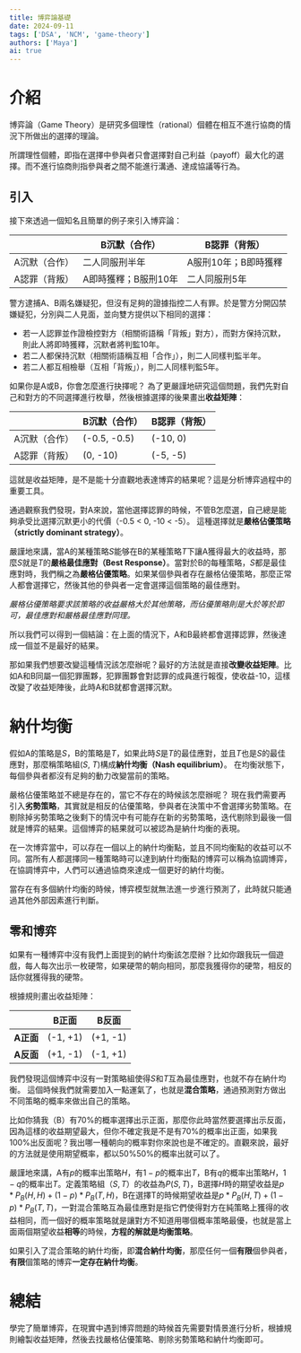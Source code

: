 ```yaml
---
title: 博弈論基礎
date: 2024-09-11
tags: ['DSA', 'NCM', 'game-theory']
authors: ['Maya']
ai: true
---
```


# 介紹

博弈論（Game Theory）是研究多個理性（rational）個體在相互不進行協商的情況下所做出的選擇的理論。

所謂理性個體，即指在選擇中參與者只會選擇對自己利益（payoff）最大化的選擇。而不進行協商則指參與者之間不能進行溝通、達成協議等行為。

## 引入

接下來透過一個知名且簡單的例子來引入博弈論：

|         | B沉默（合作）      | B認罪（背叛）      |
|---------|--------------|--------------|
| A沉默（合作） | 二人同服刑半年      | A服刑10年；B即時獲釋 |
| A認罪（背叛） | A即時獲釋；B服刑10年 | 二人同服刑5年      |

警方逮捕A、B兩名嫌疑犯，但沒有足夠的證據指控二人有罪。於是警方分開囚禁嫌疑犯，分別與二人見面，並向雙方提供以下相同的選擇：

- 若一人認罪並作證檢控對方（相關術語稱「背叛」對方），而對方保持沉默，則此人將即時獲釋，沉默者將判監10年。
- 若二人都保持沉默（相關術語稱互相「合作」），則二人同樣判監半年。
- 若二人都互相檢舉（互相「背叛」），則二人同樣判監5年。

如果你是A或B，你會怎麼進行抉擇呢？
為了更嚴謹地研究這個問題，我們先對自己和對方的不同選擇進行枚舉，然後根據選擇的後果畫出**收益矩陣**：

|         | B沉默（合作）      | B認罪（背叛）  |
|---------|--------------|----------|
| A沉默（合作） | (-0.5, -0.5) | (-10, 0) |
| A認罪（背叛） | (0, -10)     | (-5, -5) |

這就是收益矩陣，是不是能十分直觀地表達博弈的結果呢？這是分析博弈過程中的重要工具。

通過觀察我們發現，對A來說，當他選擇認罪的時候，不管B怎麼選，自己總是能夠承受比選擇沉默更小的代價（-0.5 < 0, -10 < -5）。
這種選擇就是**嚴格佔優策略（strictly dominant strategy）**。

嚴謹地來講，當A的某種策略$S$能够在B的某種策略$T$下讓A獲得最大的收益時，那麼$S$就是$T$的**嚴格最佳應對（Best Response）**。當對於B的每種策略，$S$都是最佳應對時，我們稱之為**嚴格佔優策略**。如果某個參與者存在嚴格佔優策略，那麼正常人都會選擇它，然後其他的參與者一定會選擇這個策略的最佳應對。

_嚴格佔優策略要求該策略的收益嚴格大於其他策略，而佔優策略則是大於等於即可，最佳應對和嚴格最佳應對同理。_

所以我們可以得到一個結論：在上面的情況下，A和B最終都會選擇認罪，然後達成一個並不是最好的結果。

那如果我們想要改變這種情況該怎麼辦呢？最好的方法就是直接**改變收益矩陣**。比如A和B同屬一個犯罪團夥，犯罪團夥會對認罪的成員進行報復，使收益-10，這樣改變了收益矩陣後，此時A和B就都會選擇沉默。

# 納什均衡

假如A的策略是$S$，B的策略是$T$，如果此時$S$是$T$的最佳應對，並且$T$也是$S$的最佳應對，那麼稱策略組($S$, $T$)構成**納什均衡（Nash equilibrium）**。
在均衡狀態下，每個參與者都沒有足夠的動力改變當前的策略。

嚴格佔優策略並不總是存在的，當它不存在的時候該怎麼辦呢？
現在我們需要再引入**劣勢策略**，其實就是相反的佔優策略，參與者在決策中不會選擇劣勢策略。在剔除掉劣勢策略之後剩下的情況中有可能存在新的劣勢策略，迭代剔除到最後一個就是博弈的結果。這個博弈的結果就可以被認為是納什均衡的表現。

在一次博弈當中，可以存在一個以上的納什均衡點，並且不同均衡點的收益可以不同。當所有人都選擇同一種策略時可以達到納什均衡點的博弈可以稱為協調博弈，在協調博弈中，人們可以通過協商來達成一個更好的納什均衡。

當存在有多個納什均衡的時候，博弈模型就無法進一步進行預測了，此時就只能通過其他外部因素進行判斷。

## 零和博弈

如果有一種博弈中沒有我們上面提到的納什均衡該怎麼辦？比如你跟我玩一個遊戲，每人每次出示一枚硬幣，如果硬幣的朝向相同，那麼我獲得你的硬幣，相反的話你就獲得我的硬幣。

根據規則畫出收益矩陣：

|         | B正面      | B反面      |
|---------|----------|----------|
| **A正面** | (-1, +1) | (+1, -1) |
| **A反面** | (+1, -1) | (-1, +1) |

我們發現這個博弈中沒有一對策略組使得$S$和$T$互為最佳應對，也就不存在納什均衡。
這個時候我們就需要加入一點運氣了，也就是**混合策略**，通過預測對方做出不同策略的概率來做出自己的策略。

比如你猜我（B）有70%的概率選擇出示正面，那麼你此時當然要選擇出示反面，因為這樣的收益期望最大，但你不確定我是不是有70%的概率出正面，如果我100%出反面呢？我出哪一種朝向的概率對你來說也是不確定的。直觀來說，最好的方法就是使用期望概率，都以50%50%的概率出就可以了。

嚴謹地來講，A有$p$的概率出策略$H$，有$1-p$的概率出$T$，B有$q$的概率出策略$H$，$1-q$的概率出$T$。定義策略組（$S, T$）的收益為$P(S, T)$，B選擇$H$時的期望收益是$p*P_B(H, H)+(1-p) *P_B(T, H)$，B在選擇T的時候期望收益是$p *P_B(H, T)+(1-p) *P_B(T, T)$，一對混合策略互為最佳應對是指它們使得對方在純策略上獲得的收益相同，而一個好的概率策略就是讓對方不知道用哪個概率策略最優，也就是當上面兩個期望收益**相等**的時候，**方程的解就是均衡策略**。

如果引入了混合策略的納什均衡，即**混合納什均衡**，那麼任何一個**有限**個參與者，**有限**個策略的博弈**一定存在納什均衡**。

# 總結

學完了簡單博弈，在現實中遇到博弈問題的時候首先需要對情景進行分析，根據規則繪製收益矩陣，然後去找嚴格佔優策略、剔除劣勢策略和納什均衡即可。